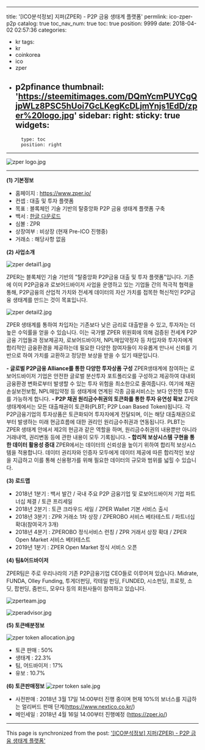 
---
title: '[ICO분석정보] 지퍼(ZPER) - P2P 금융 생태계 플랫폼'
permlink: ico-zper-p2p
catalog: true
toc_nav_num: true
toc: true
position: 9999
date: 2018-04-02 02:57:36
categories:
- kr
tags:
- kr
- coinkorea
- ico
- zper
- p2pfinance
thumbnail: 'https://steemitimages.com/DQmYcmPUYCgQjpWLz8PSC5hUoi7GcLKegKcDLjmYnjs1EdD/zper%20logo.jpg'
sidebar:
    right:
        sticky: true
widgets:
    -
        type: toc
        position: right
---


![zper logo.jpg](https://steemitimages.com/DQmYcmPUYCgQjpWLz8PSC5hUoi7GcLKegKcDLjmYnjs1EdD/zper%20logo.jpg)


---

**(1) 기본정보**

- 홈페이지 : https://www.zper.io/
- 컨셉 : 대출 및 투자 플랫폼
- 목표 : 블록체인 기술 기반의 탈중앙화 P2P 금융 생태계 플랫폼 구축
- 백서 : [한글 다운로드](https://zper.io/paper/Whitepaper_Kor.pdf)
- 심볼 : ZPR
- 상장여부 : 비상장 (현재 Pre-ICO 진행중)
- 거래소 : 해당사항 없음



**(2) 사업소개**

![zper detail1.jpg](https://steemitimages.com/DQmTUZoNo9PLr1ehTuUGNnpEapwbYtEbzhSzbdvG3KkXWrX/zper%20detail1.jpg)


ZPER는 블록체인 기술 기반의 "탈중앙화 P2P금융 대출 및 투자 플랫폼"입니다. 기존에 이미 P2P금융과 로보어드바이저 사업을 운영하고 있는 기업들 간의 적극적 협력을 통해, P2P금융의 산업적 가치와 전세계 데이터의 자산 가치를 접목한 혁신적인 P2P금융 생태계를 만드는 것이 목표입니다. 

![zper detail2.jpg](https://steemitimages.com/DQmbm8AfvcmDBh3H6eiP6BgbuSZvMU38A5woDvAC4jE1XsA/zper%20detail2.jpg)

ZPER 생태계를 통하여 차입자는 기존보다 낮은 금리로 대출받을 수 있고, 투자자는 더 높은 수익률을 얻을 수 있습니다. 이는 국가별 ZPER 위원회에 의해 검증된 전세계 P2P금융 기업들과 정보제공자, 로보어드바이저, NPL매입약정자 등 차입자와 투자자에게 합리적인 금융환경을 제공하는데 필요한 다양한 참여자들이 자유롭게 만나서 신뢰를 기반으로 하여 가치를 교환하고 정당한 보상을 받을 수 있기 때문입니다.



**- 글로벌 P2P금융 Alliance를 통한 다양한 투자상품 구성**
  ZPER생태계에 참여하는 로보어드바이저 기업은 안전한 글로벌 분산투자 포트폴리오를 구성하고 제공하여 대내외 금융환경 변화로부터 발생할 수 있는 투자 위험을 최소한으로 줄여줍니다. 여기에 채권손실보전보험, NPL매입약정 등 생태계에 연계된 각종 금융서비스는 보다 안전한 투자를 가능하게 합니다. 
**- P2P 채권 원리금수취권의 토큰화를 통한 투자 유연성 확보**
  ZPER 생태계에서는 모든 대출채권이 토큰화(PLBT; P2P Loan Based Token)됩니다. 각 P2P금융기업의 투자상품은 토큰화되어 투자자에게 전달되며, 이는 해당 대출채권으로부터 발생하는 미래 현금흐름에 대한 권리인 원리금수취권과 연동됩니다. PLBT는 ZPER 생태계 안에서 제2의 현금과 같은 역할을 하며, 원리금수취권의 내용뿐만 아니라 거래내역, 권리변동 등에 관한 내용이 모두 기록됩니다.
**- 합리적 보상시스템 구현을 통한 데이터 활용성 증대**
  ZPER에서는 데이터의 신뢰성을 높이기 위하여 합리적 보상시스템을 적용합니다. 데이터 권리자와 인증자 모두에게 데이터 제공에 따른 합리적인 보상을 지급하고 이를 통해 신용평가를 위해 필요한 데이터의 규모와 범위를 넓힐 수 있습니다. 
  



**(3) 로드맵**

- 2018년 1분기 : 백서 발간 / 국내 주요 P2P 금융기업 및 로보어드바이저 기업 파트너십 체결 / 토큰 프리세일
- 2018년 2분기 : 토큰 크라우드 세일 / ZPER Wallet 기본 서비스 출시
- 2018년 3분기 : ZPR 거래소 1차 상장 / ZPEROBO 서비스 베타테스트 / 파트너십 확대(참여국가 3개)
- 2018년 4분기 : ZPEROBO 정식서비스 런칭 / ZPR 거래서 상장 확대 / ZPER Open Market 서비스 베타테스트
- 2019년 1분기 : ZPER Open Market 정식 서비스 오픈





**(4) 팀&어드바이저**

ZPER팀은 주로 우리나라의 기존 P2P금융기업 CEO들로 이루어져 있습니다. Midrate, FUNDA, Olley Funding, 투게더펀딩, 칵테일 펀딩, FUNDED, 시소펀딩, 프로핏, 소딧, 팝펀딩, 줌펀드, 모우다 등의 회원사들이 참여하고 있습니다. 

![zperteam.jpg](https://steemitimages.com/DQmNqjk52JDnT5aRnBhYmJXYWRrNT8T97zA3vGweoRP2uvL/zperteam.jpg)

![zperadvisor.jpg](https://steemitimages.com/DQmWMpKxFxMVAsZwDFTTJFzRQS9LNqfySZNd8xHfyt43utG/zperadvisor.jpg)





**(5) 토큰배분정보**

![zper token allocation.jpg](https://steemitimages.com/DQmWVzov65zrQxryCZVgnWr6HnuLzhVKRhzsT2xAX2nrnbL/zper%20token%20allocation.jpg)



- 토큰 판매 : 50%
- 생태계 : 22.3%
- 팀, 어드바이저 : 17%
- 유보 : 10.7%





**(6) 토큰판매정보**
![zper token sale.jpg](https://steemitimages.com/DQmSq4EkEwVufeXmPnR5U411taj8rx1NrtyCjgtA85C3Na1/zper%20token%20sale.jpg)



- 사전판매 : 2018년 3월 17일 14:00부터 진행 중이며 현재 10%의 보너스를 지급하는 얼리버드 판매 단계(https://www.nextico.co.kr/)
- 메인세일 : 2018년 4월 16일 14:00부터 진행예정 (https://zper.io/)

- - -

This page is synchronized from the post: ['[ICO분석정보] 지퍼(ZPER) - P2P 금융 생태계 플랫폼'](https://steemit.com/@donekim/ico-zper-p2p)
